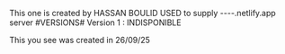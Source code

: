 This one is created by HASSAN BOULID
USED to supply ----.netlify.app server
 #VERSIONS#
 Version 1 : INDISPONIBLE

 This you see was created in 26/09/25
